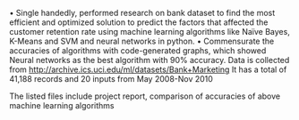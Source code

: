 •	Single handedly, performed research on bank dataset to find the most efficient and optimized solution to predict the factors that affected the customer retention rate using machine learning algorithms like Naïve Bayes, K-Means and SVM and neural networks in python.
•	Commensurate the accuracies of algorithms with code-generated graphs, which showed Neural networks as the best algorithm with 90% accuracy.
 Data is collected from  http://archive.ics.uci.edu/ml/datasets/Bank+Marketing
It has a total of 41,188 records and 20 inputs from May 2008-Nov 2010

The listed files include project report, comparison of accuracies of above machine learning algorithms
